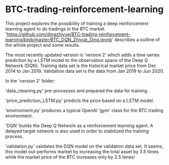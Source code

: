 # BTC-trading-reinforcement-learning
This project explores the possibility of training a deep reinforcement learning agent to do tradings in the BTC market. 'https://github.com/dingzhiyue/BTC-trading-reinforcement-learning/blob/master/BTC_DQN_Zhiyue_Ding.ipynb' describes a outline 
of the whole project and some results.

The most recently updated version is 'version 2' which adds a time series prediction by a LSTM model to the observation space of the Deep Q Network (DQN). Training data 
set is the historical market price from Dec 2014 to Jan 2019. Validation data set is the data from Jan 2019 to Jun 2020.

In the 'version 2' folder:

'data_cleaning.py' pre-processes and prepared the data for training. 

'price_prediction_LSTM.py' predicts the price based on a LSTM model.

'environment.py' produces a typical OpenAI 'gym' class for the BTC trading environment. 

'DQN' builds the Deep Q Network as a reinforcement learning agent. A delayed 
target network is also used in order to stabilized the training process. 

'validation.py' validates the DQN model on the validation data set. It seems, this model out-performs
market by increasing the total asset by 3.5 times while the market price of the BTC increases only by 2.5 times!

